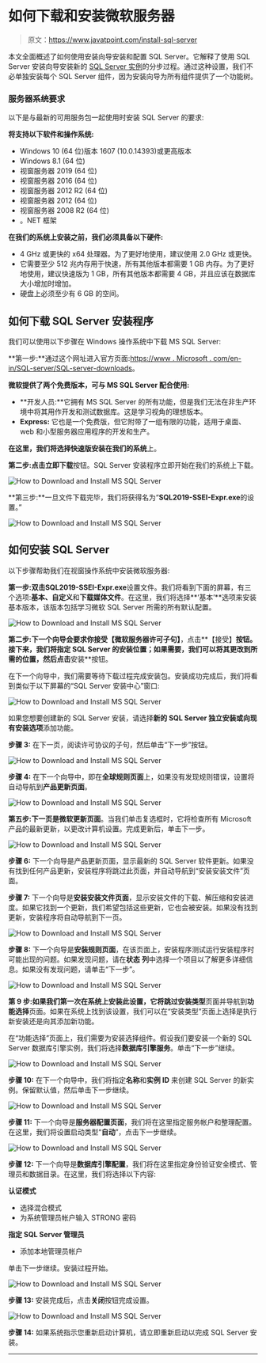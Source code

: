 # 如何下载和安装微软服务器

> 原文：<https://www.javatpoint.com/install-sql-server>

本文全面概述了如何使用安装向导安装和配置 SQL Server。它解释了使用 SQL Server 安装向导安装新的 [SQL Server 实例](https://www.javatpoint.com/sql-server-tutorial)的分步过程。通过这种设置，我们不必单独安装每个 SQL Server 组件，因为安装向导为所有组件提供了一个功能树。

### 服务器系统要求

以下是与最新的可用服务包一起使用时安装 SQL Server 的要求:

**将支持以下软件和操作系统:**

*   Windows 10 (64 位)版本 1607 (10.0.14393)或更高版本
*   Windows 8.1 (64 位)
*   视窗服务器 2019 (64 位)
*   视窗服务器 2016 (64 位)
*   视窗服务器 2012 R2 (64 位)
*   视窗服务器 2012 (64 位)
*   视窗服务器 2008 R2 (64 位)
*   。NET 框架

**在我们的系统上安装之前，我们必须具备以下硬件:**

*   4 GHz 或更快的 x64 处理器。为了更好地使用，建议使用 2.0 GHz 或更快。
*   它需要至少 512 兆内存用于快速，所有其他版本都需要 1 GB 内存。为了更好地使用，建议快速版为 1 GB，所有其他版本都需要 4 GB，并且应该在数据库大小增加时增加。
*   硬盘上必须至少有 6 GB 的空间。

## 如何下载 SQL Server 安装程序

我们可以使用以下步骤在 Windows 操作系统中下载 MS SQL Server:

**第一步:**通过这个网址进入官方页面:[https://www . Microsoft . com/en-in/SQL-server/SQL-server-downloads](https://www.microsoft.com/en-in/sql-server/sql-server-downloads)。

**微软提供了两个免费版本，可与 MS SQL Server 配合使用:**

*   **开发人员:**它拥有 MS SQL Server 的所有功能，但是我们无法在非生产环境中将其用作开发和测试数据库。这是学习视角的理想版本。
*   **Express:** 它也是一个免费版，但它附带了一组有限的功能，适用于桌面、web 和小型服务器应用程序的开发和生产。

**在这里，我们将选择快速版安装在我们的系统**上。

**第二步:**点击**立即下载**按钮。SQL Server 安装程序立即开始在我们的系统上下载。

![How to Download and Install MS SQL Server](img/073ceba161e2407553dae2ba75f34987.png)

**第三步:**一旦文件下载完毕，我们将获得名为“**SQL2019-SSEI-Expr.exe**的设置。”

![How to Download and Install MS SQL Server](img/af7723bb097a4e5767d3337aaf108bc9.png)

## 如何安装 SQL Server

以下步骤帮助我们在视窗操作系统中安装微软服务器:

**第一步:**双击**SQL2019-SSEI-Expr.exe**设置文件。我们将看到下面的屏幕，有三个选项:**基本、自定义**和**下载媒体文件**。在这里，我们将选择**‘基本’**选项来安装基本版本，该版本包括学习微软 SQL Server 所需的所有默认配置。

![How to Download and Install MS SQL Server](img/07f05c1591e93c27cf4d080e807ac88f.png)

**第二步:**下一个向导会要求你接受**【微软服务器许可子句】**，点击**【接受】**按钮。接下来，我们将指定 SQL Server 的安装位置；如果需要，我们可以将其更改到所需的位置，然后点击**安装**按钮。

在下一个向导中，我们需要等待下载过程完成安装包。安装成功完成后，我们将看到类似于以下屏幕的“SQL Server 安装中心”窗口:

![How to Download and Install MS SQL Server](img/6b318efac55b0d017e31d73b9629c6d6.png)

如果您想要创建新的 SQL Server 安装，请选择**新的 SQL Server 独立安装或向现有安装选项**添加功能。

**步骤 3:** 在下一页，阅读许可协议的子句，然后单击“下一步”按钮。

![How to Download and Install MS SQL Server](img/28db32869c4bdc0641a4f39009e33db1.png)

**步骤 4:** 在下一个向导中，即在**全球规则页面**上，如果没有发现规则错误，设置将自动导航到**产品更新页面**。

![How to Download and Install MS SQL Server](img/da4634d488b498ed192d138f8605bf53.png)

**第五步:**下一页是**微软更新页面**。当我们单击复选框时，它将检查所有 Microsoft 产品的最新更新，以更改计算机设置。完成更新后，单击下一步。

![How to Download and Install MS SQL Server](img/8ccfe5e694b87e3255871a8754981e7d.png)

**步骤 6:** 下一个向导是产品更新页面，显示最新的 SQL Server 软件更新。如果没有找到任何产品更新，安装程序将跳过此页面，并自动导航到“安装安装文件”页面。

**步骤 7:** 下一个向导是**安装安装文件页面**，显示安装文件的下载、解压缩和安装进度。如果它找到一个更新，我们希望包括这些更新，它也会被安装。如果没有找到更新，安装程序将自动导航到下一页。

![How to Download and Install MS SQL Server](img/0b997b3603f9d6b81f770507e7abc836.png)

**步骤 8:** 下一个向导是**安装规则页面**，在该页面上，安装程序测试运行安装程序时可能出现的问题。如果发现问题，请在**状态** **列**中选择一个项目以了解更多详细信息。如果没有发现问题，请单击“下一步”。

![How to Download and Install MS SQL Server](img/28cee7c6ca208ab592f4f74d2fd295b7.png)

**第 9 步:**如果我们第一次在系统上安装此设置，它将跳过**安装类型**页面并导航到**功能选择**页面。如果在系统上找到该设置，我们可以在“安装类型”页面上选择是执行新安装还是向其添加新功能。

在“功能选择”页面上，我们需要为安装选择组件。假设我们要安装一个新的 SQL Server 数据库引擎实例，我们将选择**数据库引擎服务**。单击“下一步”继续。

![How to Download and Install MS SQL Server](img/e9cc46157f1bab2dc9b76cd80faf9be4.png)

**步骤 10:** 在下一个向导中，我们将指定**名称**和**实例** **ID** 来创建 SQL Server 的新实例。保留默认值，然后单击下一步继续。

![How to Download and Install MS SQL Server](img/d069d2e11bb64e949c63f897ae6e272b.png)

**步骤 11:** 下一个向导是**服务器配置页面**，我们将在这里指定服务帐户和整理配置。在这里，我们将设置启动类型“**自动**”，点击下一步继续。

![How to Download and Install MS SQL Server](img/fe029656cc38a5c87f374bfb1b46f02b.png)

**步骤 12:** 下一个向导是**数据库引擎配置**，我们将在这里指定身份验证安全模式、管理员和数据目录。在这里，我们将选择以下内容:

**认证模式**

*   选择混合模式
*   为系统管理员帐户输入 STRONG 密码

**指定 SQL Server 管理员**

*   添加本地管理员帐户

单击下一步继续。安装过程开始。

![How to Download and Install MS SQL Server](img/132453c20fd638f847fa5d24dc477cdf.png)

**步骤 13:** 安装完成后，点击**关闭**按钮完成设置。

![How to Download and Install MS SQL Server](img/dfd50b53d5f20af9924f7bd49d81f80a.png)

**步骤 14:** 如果系统指示您重新启动计算机，请立即重新启动以完成 SQL Server 安装。

* * *